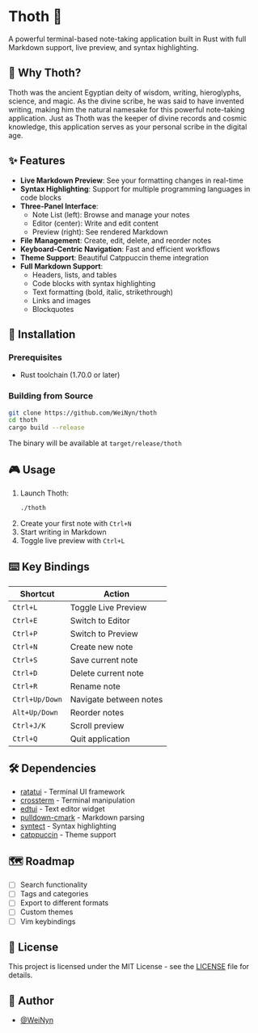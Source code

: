 # Thoth 📝

A powerful terminal-based note-taking application built in Rust with full Markdown support, live preview, and syntax highlighting.

## 🔮 Why Thoth?

Thoth was the ancient Egyptian deity of wisdom, writing, hieroglyphs, science, and magic. As the divine scribe, he was said to have invented writing, making him the natural namesake for this powerful note-taking application. Just as Thoth was the keeper of divine records and cosmic knowledge, this application serves as your personal scribe in the digital age.

## ✨ Features

- **Live Markdown Preview**: See your formatting changes in real-time
- **Syntax Highlighting**: Support for multiple programming languages in code blocks
- **Three-Panel Interface**:
  - Note List (left): Browse and manage your notes
  - Editor (center): Write and edit content
  - Preview (right): See rendered Markdown
- **File Management**: Create, edit, delete, and reorder notes
- **Keyboard-Centric Navigation**: Fast and efficient workflows
- **Theme Support**: Beautiful Catppuccin theme integration
- **Full Markdown Support**: 
  - Headers, lists, and tables
  - Code blocks with syntax highlighting
  - Text formatting (bold, italic, strikethrough)
  - Links and images
  - Blockquotes

## 🚀 Installation

### Prerequisites

- Rust toolchain (1.70.0 or later)

### Building from Source

```bash
git clone https://github.com/WeiNyn/thoth
cd thoth
cargo build --release
```

The binary will be available at `target/release/thoth`

## 🎮 Usage

1. Launch Thoth:
   ```bash
   ./thoth
   ```
2. Create your first note with `Ctrl+N`
3. Start writing in Markdown
4. Toggle live preview with `Ctrl+L`

## ⌨️ Key Bindings

| Shortcut | Action |
|----------|--------|
| `Ctrl+L` | Toggle Live Preview |
| `Ctrl+E` | Switch to Editor |
| `Ctrl+P` | Switch to Preview |
| `Ctrl+N` | Create new note |
| `Ctrl+S` | Save current note |
| `Ctrl+D` | Delete current note |
| `Ctrl+R` | Rename note |
| `Ctrl+Up/Down` | Navigate between notes |
| `Alt+Up/Down` | Reorder notes |
| `Ctrl+J/K` | Scroll preview |
| `Ctrl+Q` | Quit application |

## 🛠️ Dependencies

- [ratatui](https://crates.io/crates/ratatui) - Terminal UI framework
- [crossterm](https://crates.io/crates/crossterm) - Terminal manipulation
- [edtui](https://crates.io/crates/edtui) - Text editor widget
- [pulldown-cmark](https://crates.io/crates/pulldown-cmark) - Markdown parsing
- [syntect](https://crates.io/crates/syntect) - Syntax highlighting
- [catppuccin](https://crates.io/crates/catppuccin) - Theme support

## 🗺️ Roadmap

- [ ] Search functionality
- [ ] Tags and categories
- [ ] Export to different formats
- [ ] Custom themes
- [ ] Vim keybindings

## 📜 License

This project is licensed under the MIT License - see the [LICENSE](LICENSE) file for details.

## 👤 Author

- [@WeiNyn](https://github.com/WeiNyn)
